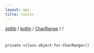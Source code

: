 ```yaml
---
layout: api
title: <init>
---
```

[stdlib](../../../index.html) / [kotlin](../../index.html) / [CharRange](../index.html) / [<class-object-for-CharRange>](index.html) / [<init>](_init_.html)

# <init>

```
private <class-object-for-CharRange>()
```
